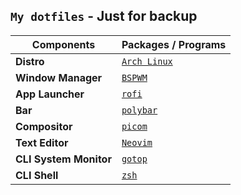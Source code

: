 ## `My dotfiles` - Just for backup

Components | Packages / Programs
--- | --- |
**Distro**                | [`Arch Linux`](https://archlinux.org)
**Window Manager**        | [`BSPWM`](https://github.com/baskerville/bspwm)
**App Launcher**          | [`rofi`](https://github.com/davatorium/rofi)
**Bar**                   | [`polybar`](https://polybar.github.io/)
**Compositor**            | [`picom`](https://github.com/yshui/picom)
**Text Editor**           | [`Neovim`](https://neovim.io/)
**CLI System Monitor**    | [`gotop`](https://github.com/cjbassi/gotop)
**CLI Shell**             | [`zsh`](https://www.zsh.org/)

